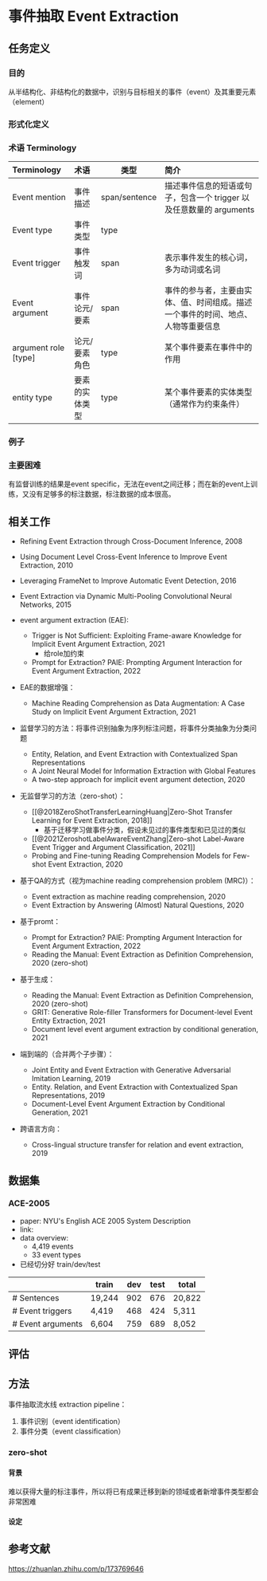 # 事件抽取 Event Extraction

## 任务定义

### 目的

从半结构化、非结构化的数据中，识别与目标相关的事件（event）及其重要元素（element）

### 形式化定义



### 术语 Terminology

| Terminology            | 术语           | 类型          | 简介                                                                             |
|:---------------------- |:-------------- | ------------- |:-------------------------------------------------------------------------------- |
| Event mention          | 事件描述       | span/sentence | 描述事件信息的短语或句子，包含一个 trigger 以及任意数量的 arguments              | 
| Event type             | 事件类型       | type          |                                                                                  |
| Event trigger          | 事件触发词     | span          | 表示事件发生的核心词，多为动词或名词                                             |
| Event argument         | 事件论元/要素  | span          | 事件的参与者，主要由实体、值、时间组成。描述一个事件的时间、地点、人物等重要信息 |
| argument role \[type\] | 论元/要素角色  | type          | 某个事件要素在事件中的作用                                                       |
| entity type            | 要素的实体类型 | type          | 某个事件要素的实体类型（通常作为约束条件）                                       |

### 例子



### 主要困难

有监督训练的结果是event specific，无法在event之间迁移；而在新的event上训练，又没有足够多的标注数据，标注数据的成本很高。



## 相关工作


- Refining Event Extraction through Cross-Document Inference, 2008
- Using Document Level Cross-Event Inference to Improve Event Extraction, 2010
- Leveraging FrameNet to Improve Automatic Event Detection, 2016
- Event Extraction via Dynamic Multi-Pooling Convolutional Neural Networks, 2015

- event argument extraction (EAE):
    - Trigger is Not Sufficient: Exploiting Frame-aware Knowledge for Implicit Event Argument Extraction, 2021
        - 给role加约束
    - Prompt for Extraction? PAIE: Prompting Argument Interaction for Event Argument Extraction, 2022
- EAE的数据增强：
    - Machine Reading Comprehension as Data Augmentation: A Case Study on Implicit Event Argument Extraction, 2021

- 监督学习的方法：将事件识别抽象为序列标注问题，将事件分类抽象为分类问题
    - Entity, Relation, and Event Extraction with Contextualized Span Representations
    - A Joint Neural Model for Information Extraction with Global Features
    - A two-step approach for implicit event argument detection, 2020
- 无监督学习的方法（zero-shot）：
    - [[@2018ZeroShotTransferLearningHuang|Zero-Shot Transfer Learning for Event Extraction, 2018]]
        - 基于迁移学习做事件分类，假设未见过的事件类型和已见过的类似
    - [[@2021ZeroshotLabelAwareEventZhang|Zero-shot Label-Aware Event Trigger and Argument Classification, 2021]]
    - Probing and Fine-tuning Reading Comprehension Models for Few-shot Event Extraction, 2020
- 基于QA的方式（视为machine reading comprehension problem (MRC)）：
    - Event extraction as machine reading comprehension, 2020
    - Event Extraction by Answering (Almost) Natural Questions, 2020
- 基于promt：
    - Prompt for Extraction? PAIE: Prompting Argument Interaction for Event Argument Extraction, 2022
    - Reading the Manual: Event Extraction as Definition Comprehension, 2020 (zero-shot)
- 基于生成：
    - Reading the Manual: Event Extraction as Definition Comprehension, 2020 (zero-shot)
    - GRIT: Generative Role-filler Transformers for Document-level Event Entity Extraction, 2021
    - Document level event argument extraction by conditional generation, 2021
- 端到端的（合并两个子步骤）：
    - Joint Entity and Event Extraction with Generative Adversarial Imitation Learning, 2019
    - Entity. Relation, and Event Extraction with Contextualized Span Representations, 2019
    - Document-Level Event Argument Extraction by Conditional Generation, 2021

- 跨语言方向：
    - Cross-lingual structure transfer for relation and event extraction, 2019

## 数据集


### ACE-2005

- paper: NYU's English ACE 2005 System Description
- link: 
- data overview:
    - 4,419 events
    - 33 event types
- 已经切分好 train/dev/test

|                   | train  | dev | test | total  |
| ----------------- | ------ | --- | ---- | ------ |
| # Sentences       | 19,244 | 902 | 676  | 20,822 |
| # Event triggers  | 4,419  | 468 | 424  | 5,311  |
| # Event arguments | 6,604  | 759 | 689  | 8,052  |

## 评估



## 方法

事件抽取流水线  extraction pipeline：
1. 事件识别（event identification）
2. 事件分类（event classification）

### zero-shot

#### 背景

难以获得大量的标注事件，所以将已有成果迁移到新的领域或者新增事件类型都会非常困难

#### 设定


## 参考文献

https://zhuanlan.zhihu.com/p/173769646



